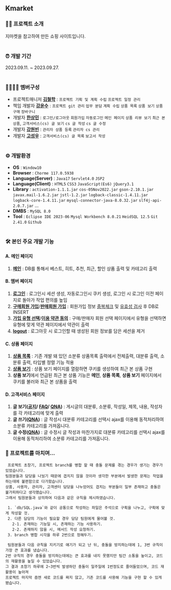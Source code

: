 ## Kmarket 

### 👩‍💻 프로젝트 소개
 지마켓을 참고하여 만든 쇼핑 사이트입니다. <br/><br/>


### ⏰ 개발 기간
 2023.09.11. ~ 2023.09.27. <br/><br/>


### 👨‍👩‍👧‍👧 멤버구성
 - 프로젝트매니저 **[김철학](https://github.com/chhak0503)** : `프로젝트 기획 및 계획 수립` `프로젝트 일정 관리`
 - 책임 개발자 **[강윤수](https://github.com/lomong7807)** : `프로젝트 git 관리` `업무 분담` `계획 수립` `상품 목록` `상품 보기` `상품 구매` `장바구니`
 - 개발자 **[한상민](https://github.com/TWGearlgrey)** : `로그인/로그아웃` `회원가입` `자동로그인` `메인 페이지` `상품 리뷰 보기` `최근 본 상품`, `고객서비스(cs) 글 보기` `cs 글 작성` `cs 글 수정`
 - 개발자 **[강원빈](https://github.com/dkfkr)** : `관리자 상품 등록` `관리자 cs 관리`
 - 개발자 **[고성우](https://github.com/sungwoo0902)** : `고객서비스(cs) 글 목록` `보고서 작성` <br/><br/>


### ⚙️ 개발환경
 - **OS** : `Window10`
 - **Browser** : `Chorme 117.0.5938`
 - **Language(Server)** : `Java17` `Servlet4.0` `JSP2`
 - **Language(Client)** : `HTML5` `CSS3` `JavaScript(Es6)` `jQuery3.1`
 - **Library** : `activation-1.1.1.jar` `cos-05Nov2022.jar` `gson-2.10.1.jar`
   `javax.mail-1.6.2.jar` `jstl-1.2.jar` `logback-classic-1.4.11.jar` `logback-core-1.4.11.jar`
   `mysql-connector-java-8.0.32.jar` `slf4j-api-2.0.7.jar` ...
 - **DMBS** : `MySQL 8.0`
 - **Tool** : `Eclipse IDE 2023-06` `Mysql Workbench 8.0.21` `HeidSQL 12.5` `Git 2.41.0` `Github` <br/><br/>


### 🛠 본인 주요 개발 기능
 #### A. 메인 페이지
 1. **[메인](https://github.com/TWGearlgrey/Project2023/blob/main/Kmarket/src/main/java/kr/co/kmarket/controller/IndexController.java)** : DB를 통해서 베스트, 히트, 추천, 최근, 할인 상품 출력 및 카테고리 출력

 #### B. 멤버 페이지
 1. **[로그인](https://github.com/TWGearlgrey/Project2023/blob/main/Kmarket/src/main/java/kr/co/kmarket/controller/member/LoginController.java)** : 로그인시 세션 생성, 자동로그인시 쿠키 생성, 로그인 시 로그인 이전 페이지로 돌아가 작업 편의를 높임
 2. **[구매회원 가입](https://github.com/TWGearlgrey/Project2023/blob/main/Kmarket/src/main/java/kr/co/kmarket/controller/member/RegisterController.java)**/**[판매회원 가입](https://github.com/TWGearlgrey/Project2023/blob/main/Kmarket/src/main/java/kr/co/kmarket/controller/member/RegisterSellerController.java)** : 회원가입 정보 [중복체크](https://github.com/TWGearlgrey/Project2023/blob/main/Kmarket/src/main/java/kr/co/kmarket/controller/member/DuplicationController.java) 및 [유효성 검사](https://github.com/TWGearlgrey/Project2023/blob/main/Kmarket/src/main/webapp/js/validation.js) 후 DB로 INSERT
 3. **[가입 유형 선택](https://github.com/TWGearlgrey/Project2023/blob/main/Kmarket/src/main/java/kr/co/kmarket/controller/member/JoinController.java)**/**[이용 약관 동의](https://github.com/TWGearlgrey/Project2023/blob/main/Kmarket/src/main/java/kr/co/kmarket/controller/member/SignupController.java)** : 구매/판매자 회원 선택 페이지에서 유형을 선택하면 유형에 맞게 약관 페이지에서 약관이 출력
 4. **[logout](https://github.com/TWGearlgrey/Project2023/blob/main/Kmarket/src/main/java/kr/co/kmarket/controller/member/LogoutController.java)** : 로그아웃 시 로그인할 때 생성된 회원 정보를 담은 세션을 제거

 #### C. 상품 페이지
 1. **[상품 목록](https://github.com/TWGearlgrey/Project2023/blob/main/Kmarket/src/main/java/kr/co/kmarket/controller/product/ListController.java)** : 기존 개발 돼 있던 소분류 상품목록 출력에서 전체출력, 대분류 출력, 소분류 출력, 타입별 정렬 기능 적용
 2. **[상품 보기](https://github.com/TWGearlgrey/Project2023/blob/main/Kmarket/src/main/java/kr/co/kmarket/controller/product/ViewController.java)** : 상품 보기 페이지를 열람하면 쿠키를 생성하여 최근 본 상품 구현
 3. **상품 보기**에서 언급된 최근 본 상품 기능은 **메인**, **상품 목록**, **상품 보기** 페이지에서 쿠키를 불러와 최근 본 상품을 출력

 #### D. 고객서비스 페이지
 1. **글 보기([공지](https://github.com/TWGearlgrey/Project2023/blob/main/Kmarket/src/main/java/kr/co/kmarket/controller/cs/notice/ViewController.java)/
    [FAQ](https://github.com/TWGearlgrey/Project2023/blob/main/Kmarket/src/main/java/kr/co/kmarket/controller/cs/faq/ViewController.java)/
    [QNA](https://github.com/TWGearlgrey/Project2023/blob/main/Kmarket/src/main/java/kr/co/kmarket/controller/cs/qna/ViewController.java))** : 게시글의 대분류, 소분류, 작성일, 제목, 내용, 작성자를 각 카테고리에 맞게 출력
 2. **글 쓰기([QNA](https://github.com/TWGearlgrey/Project2023/blob/main/Kmarket/src/main/java/kr/co/kmarket/controller/cs/qna/WriteController.java))** : 글 작성시 대분류 카테고리를 선택시 ajax를 이용해 동적처리하여 소분류 카테고리를 가져옵니다.
 3. **글 수정([QNA](https://github.com/TWGearlgrey/Project2023/blob/main/Kmarket/src/main/java/kr/co/kmarket/controller/cs/qna/ModifyController.java))** : 글 수정시 글 작성과 마찬가지로 대분류 카테고리를 선택시 ajax를 이용해 동적처리하여 소분류 카테고리를 가져옵니다.

### 📑 프로젝트를 마치며…
```
 프로젝트 초창기, 프로젝트 branch를 병합 할 때 충돌 문제를 겪는 경우가 생기는 경우가 있었습니다.
팀원분들과 담당을 나눴기 때문에 겹치지 않을 것이라 생각한 부분에서 발생한 문제는 작업을 하는데에 불편함으로 다가왔습니다.
상품, 사용자, 관리자, 고객센터 담당을 나누었어도 겹치는 부분들이 일부 존재하고 충돌은 불가피하다고 생각했습니다.
그래서 팀원분들과 상의하여 다음과 같은 규칙을 제시하였습니다.

 1. `db/SQL.java`와 같이 공통으로 작성하는 파일은 주석으로 구획을 나누고, 구획에 맞게 작성할 것.
 2. 다른 담당의 기능이 필요할 경우 담당 팀원에게 물어볼 것.
   2-1. 존재하는 기능일 시, 존재하는 기능 사용하기.
   2-2. 존재하지 않을 시, 메서드 작성 요청하기.
 3. branch 병합 시각을 하루 2번으로 정해두기.

 팀원분들과 다음 규칙을 지키기로 얘기가 되고 난 뒤, 충돌을 방지하는데에 1, 3번 규칙이 가장 큰 효과를 냈습니다.
2번 규칙의 경우 충돌을 방지하는데에는 큰 효과를 내지 못했지만 팀간 소통을 높이고, 코드의 재활용을 높일 수 있었습니다.
그 결과 초창기 하루에 2~3번씩 발생하던 충돌이 일주일에 1번정도로 줄어들었으며, 코드 재활용이 높아져
프로젝트 마지막 즘엔 새로 코드를 짜지 않고, 기존 코드를 사용해 기능을 구현 할 수 있게 됐습니다. 
```
